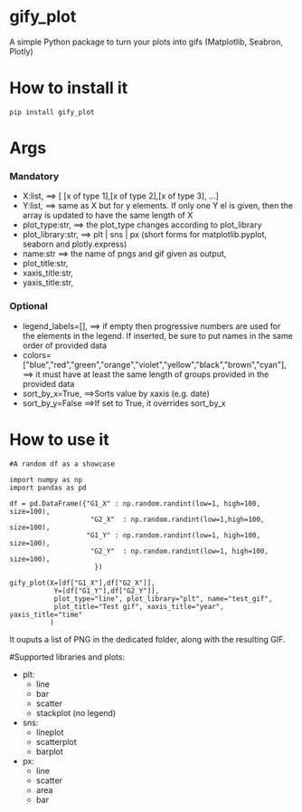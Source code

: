 # gify_plot
A simple Python package to turn your plots into gifs (Matplotlib, Seabron, Plotly)

# How to install it
`pip install gify_plot`

# Args
  ### Mandatory
  - X:list, ==> [ [x of type 1],[x of type 2],[x of type 3], ...]
  - Y:list, ==> same as X but for y elements. If only one Y el is given, then the array is updated to have the same length of X
  - plot_type:str, ==> the plot_type changes according to plot_library
  - plot_library:str, ==> plt | sns | px  (short forms for matplotlib.pyplot, seaborn and plotly.express)
  - name:str ==> the name of pngs and gif given as output,
  - plot_title:str,
  - xaxis_title:str,
  - yaxis_title:str,
  ### Optional
  - legend_labels=[], ==> if empty then progressive numbers are used for the elements in the legend. If inserted, be sure to put names in the same order of provided data
  - colors=["blue","red","green","orange","violet","yellow","black","brown","cyan"], ==> it must have at least the same length of groups provided in the provided data
  - sort_by_x=True, ==>Sorts value by xaxis (e.g. date)
  - sort_by_y=False ==>If set to True, it overrides sort_by_x

# How to use it
```
#A random df as a showcase

import numpy as np
import pandas as pd

df = pd.DataFrame({"G1_X" : np.random.randint(low=1, high=100, size=100),
                    "G2_X"  : np.random.randint(low=1,high=100, size=100),
                   "G1_Y" : np.random.randint(low=1, high=100, size=100),
                    "G2_Y"  : np.random.randint(low=1, high=100, size=100),
                     })

gify_plot(X=[df["G1_X"],df["G2_X"]],
           Y=[df["G1_Y"],df["G2_Y"]],
           plot_type="line", plot_library="plt", name="test_gif",
           plot_title="Test gif", xaxis_title="year", yaxis_title="time"
          )
```

It ouputs a list of PNG in the dedicated folder, along with the resulting GIF.

#Supported libraries and plots:
- plt:
  - line
  - bar
  - scatter
  - stackplot (no legend)
- sns:
  - lineplot
  - scatterplot
  - barplot
- px:
  - line
  - scatter
  - area
  - bar



